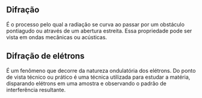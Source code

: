 ## Difração

É o processo pelo qual a radiação se curva ao passar por um obstáculo pontiagudo ou através de um abertura estreita. Essa propriedade pode ser vista em ondas mecânicas ou acústicas.

## Difração de elétrons

É um fenômeno que decorre da natureza ondulatória dos elétrons. Do ponto de vista técnico ou prático é uma técnica utilizada para estudar a matéria, disparando elétrons em uma amostra e observando o padrão de interferência resultante. 